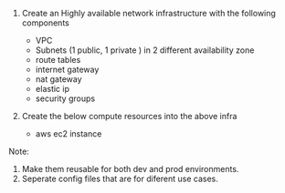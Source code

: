 

1. Create an Highly available network infrastructure with the following components
    - VPC
    - Subnets (1 public, 1 private ) in 2 different availability zone
    - route tables
    - internet gateway
    - nat gateway
    - elastic ip
    - security groups


2. Create the below compute resources into the above infra
    - aws ec2 instance


Note:

1. Make them reusable for both dev and prod environments.
2. Seperate config files that are for diferent use cases.